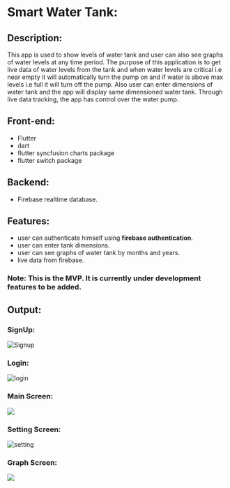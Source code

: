 
# Smart Water Tank:


## Description: 
This app is used to show levels of water tank and user can also see graphs of water levels at any time period. The purpose of this application is to get live data of water levels from the tank and when water levels are critical i.e near empty it will automatically turn the pump on and if water is above max levels i.e full it will turn off the pump. Also user can enter dimensions of water tank and the app will display same dimensioned water tank. Through live data tracking, the app has control over the water pump.


## Front-end:
* Flutter
* dart
* flutter syncfusion charts package
* flutter switch package


## Backend:
* Firebase realtime database.


## Features:
* user can authenticate himself using **firebase authentication**.
* user can  enter tank dimensions.
* user can see graphs of water tank  by months and years.
* live data from firebase.


### Note: This is the MVP.  It is currently under development features to be added.


## Output:
### SignUp:
![Signup](https://github.com/SyedOsamaAhmed/Smart-Water-Tank/blob/main/assets/screen1.png?raw=true)

### Login:
![login](https://github.com/SyedOsamaAhmed/Smart-Water-Tank/blob/main/assets/screen2.png?raw=true)

### Main Screen:
![](https://github.com/SyedOsamaAhmed/Smart-Water-Tank/blob/main/assets/screen3.png?raw=true)

### Setting Screen:
![setting](https://github.com/SyedOsamaAhmed/Smart-Water-Tank/blob/main/assets/screen4.png?raw=true)

### Graph Screen:
![](https://github.com/SyedOsamaAhmed/Smart-Water-Tank/blob/main/assets/screen5.png?raw=true)

